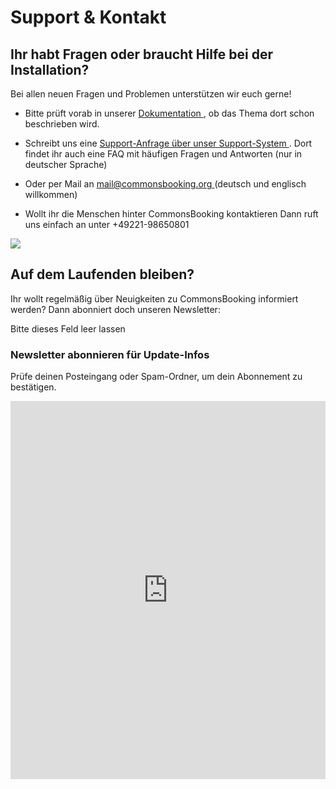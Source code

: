#  Support & Kontakt

##  **Ihr habt Fragen oder braucht Hilfe bei der Installation?**

Bei allen neuen Fragen und Problemen unterstützen wir euch gerne!

  * Bitte prüft vorab in unserer [ Dokumentation ](/dokumentation/) , ob das Thema dort schon beschrieben wird.
  * Schreibt uns eine [ Support-Anfrage über unser Support-System ](https://support.commonsbooking.org) . Dort findet ihr auch eine FAQ mit häufigen Fragen und Antworten (nur in deutscher Sprache)
  * Oder per Mail an [ mail@commonsbooking.org ](mailto:mail@commonsbooking.org)
(deutsch und englisch willkommen)

  * Wollt ihr die Menschen hinter CommonsBooking kontaktieren
Dann ruft uns einfach an unter +49221-98650801

![](/img/icons-support-together.png)

##  Auf dem Laufenden bleiben?

Ihr wollt regelmäßig über Neuigkeiten zu CommonsBooking informiert werden?
Dann abonniert doch unseren Newsletter:

Bitte dieses Feld leer lassen

###  Newsletter abonnieren für Update-Infos

Prüfe deinen Posteingang oder Spam-Ordner, um dein Abonnement zu bestätigen.

<iframe width="540" height="605" src="https://sibforms.com/serve/MUIFAJJcQRg87wNIyaoxg0Wxl_gTP12mZjftbtJ8vCrQvxQDjQVjC5x_18TI8HcvvO4LR23dlxNx2eIF9okOX1oadhgZyTysJeGR1hrwIgsHtjUYzbkSY6iiEwHdkz3ivi95EsumxxaFzZn3t6SenZvdu-An9dZQ1sLtC11NXh5I7NHkogWZavWQmvnuNJYs9N6NAmql5wRG_ro-" frameborder="0" scrolling="auto" allowfullscreen style="display: block;margin-left: auto;margin-right: auto;max-width: 100%;"></iframe>